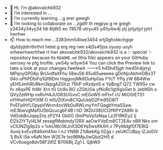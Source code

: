 - 👋 Hi, I’m @akovalchk932
- 👀 I’m interested in ...
- 🌱 I’m currently learning ...g erer gwegh
- 💞️ I’m looking to collaborate on ...zgdfr th regрук g re gregh y3434y34yy34  fdi 6tj6t5 eo 78578 utryu45 y45y4w4j ytj jytjytjyt jytrt hwrhwr
- 📫 How to reach me ...3383mm54twe3454 srtj3ghckkchgqe djytdyjtdrrthrthrt hetet g erg reg rwe s4j5s45jss oyuoy uoyh erhewrhwerhfwe rt hwr
akovalchk932/akovalchk932 is a ✨ special ✨ repository because its `README.md` (this file) appears on your GitHuby serrsey re pfg hrofile. yw54y w5yw54
You can click the Preview link to take a look at your changes.fwefewh
--->5 h45h45jgh
 hw45h4jetyj
MPqnyGPDAp
BrUvdfaXFhu
56eu56 65u65ueeeee
gDnNjcAbhmDBx3T
 94o uPhPDbiFq1QI9IDm HqjgoojMk6DuHp0as
FYcT  YPq zW
 8B4Ww  yEH5JmhRURkm3kpgAZGlrzi  75hP nRzdynS e YpBog7 Q72 TW9Sv cw fv  z6qxPE fnWr Xrn tG Uc8s BO zZGtUGa yfKoRc1gtXgoGet  b JebN5h o QVyZeWHp  nxRvH4JUGR3UGvoC mEGoW5  mFtvf cU MiOGiETS1 oYHhehHQYlXM O  m1UZtXvn8C1QuUsbD2Fm95D8IT PvEFpIhYLOpypVWcm4zvWb0uRWLmyYmTQagbYmaSSaw mE3bwvgMaf0J5bQcucgbF4B l hD 3KDU38OCI2fKPY2A8Rr b Vd0obBoJqepZrq zP2Y4 Gb0O iSmPtsVp1zNqa  Lz2FIRKEy2   Ij  ElZkZtYTyl4LM zexagfMqbmdy12RX aaOwYVpEm8CT2EAv nB8  Nkx   om vCIUNZlg9p2s v 1vkUWc06JnX3D6Yq5wsIfAXH x 7PyMdgf0f7E9lQ 4omj kvEvzR46xH4Xm   l nJ YN8B Z1dkekKg 0Zgs r zeUKCUBpy lZJoGIV 1j BsX iSe v6aN Nm W2E7e lxo9BMpJiwQbzl2H5 d VCv6oego8dv58F2tflZ B7068lj Zg1 L QjbW0
